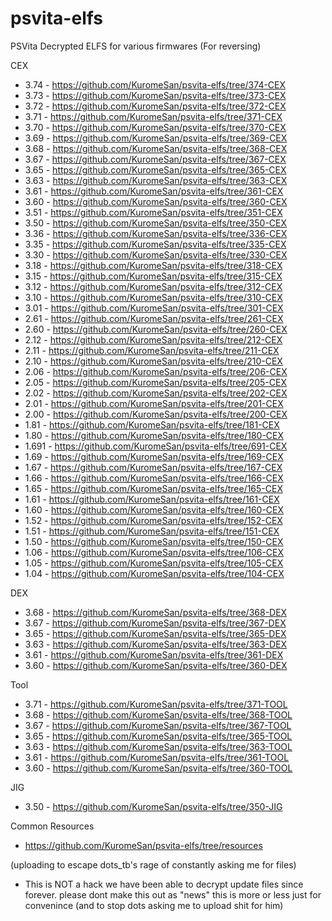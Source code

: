 # psvita-elfs
PSVita Decrypted ELFS for various firmwares (For reversing)

CEX
- 3.74 - https://github.com/KuromeSan/psvita-elfs/tree/374-CEX
- 3.73 - https://github.com/KuromeSan/psvita-elfs/tree/373-CEX
- 3.72 - https://github.com/KuromeSan/psvita-elfs/tree/372-CEX
- 3.71 - https://github.com/KuromeSan/psvita-elfs/tree/371-CEX
- 3.70 - https://github.com/KuromeSan/psvita-elfs/tree/370-CEX
- 3.69 - https://github.com/KuromeSan/psvita-elfs/tree/369-CEX
- 3.68 - https://github.com/KuromeSan/psvita-elfs/tree/368-CEX
- 3.67 - https://github.com/KuromeSan/psvita-elfs/tree/367-CEX
- 3.65 - https://github.com/KuromeSan/psvita-elfs/tree/365-CEX
- 3.63 - https://github.com/KuromeSan/psvita-elfs/tree/363-CEX
- 3.61 - https://github.com/KuromeSan/psvita-elfs/tree/361-CEX
- 3.60 - https://github.com/KuromeSan/psvita-elfs/tree/360-CEX
- 3.51 - https://github.com/KuromeSan/psvita-elfs/tree/351-CEX
- 3.50 - https://github.com/KuromeSan/psvita-elfs/tree/350-CEX
- 3.36 - https://github.com/KuromeSan/psvita-elfs/tree/336-CEX
- 3.35 - https://github.com/KuromeSan/psvita-elfs/tree/335-CEX
- 3.30 - https://github.com/KuromeSan/psvita-elfs/tree/330-CEX
- 3.18 - https://github.com/KuromeSan/psvita-elfs/tree/318-CEX
- 3.15 - https://github.com/KuromeSan/psvita-elfs/tree/315-CEX
- 3.12 - https://github.com/KuromeSan/psvita-elfs/tree/312-CEX
- 3.10 - https://github.com/KuromeSan/psvita-elfs/tree/310-CEX
- 3.01 - https://github.com/KuromeSan/psvita-elfs/tree/301-CEX
- 2.61 - https://github.com/KuromeSan/psvita-elfs/tree/261-CEX
- 2.60 - https://github.com/KuromeSan/psvita-elfs/tree/260-CEX
- 2.12 - https://github.com/KuromeSan/psvita-elfs/tree/212-CEX
- 2.11 - https://github.com/KuromeSan/psvita-elfs/tree/211-CEX
- 2.10 - https://github.com/KuromeSan/psvita-elfs/tree/210-CEX
- 2.06 - https://github.com/KuromeSan/psvita-elfs/tree/206-CEX
- 2.05 - https://github.com/KuromeSan/psvita-elfs/tree/205-CEX
- 2.02 - https://github.com/KuromeSan/psvita-elfs/tree/202-CEX
- 2.01 - https://github.com/KuromeSan/psvita-elfs/tree/201-CEX
- 2.00 - https://github.com/KuromeSan/psvita-elfs/tree/200-CEX
- 1.81 - https://github.com/KuromeSan/psvita-elfs/tree/181-CEX
- 1.80 - https://github.com/KuromeSan/psvita-elfs/tree/180-CEX
- 1.691 - https://github.com/KuromeSan/psvita-elfs/tree/691-CEX
- 1.69 - https://github.com/KuromeSan/psvita-elfs/tree/169-CEX
- 1.67 - https://github.com/KuromeSan/psvita-elfs/tree/167-CEX
- 1.66 - https://github.com/KuromeSan/psvita-elfs/tree/166-CEX
- 1.65 - https://github.com/KuromeSan/psvita-elfs/tree/165-CEX
- 1.61 - https://github.com/KuromeSan/psvita-elfs/tree/161-CEX
- 1.60 - https://github.com/KuromeSan/psvita-elfs/tree/160-CEX
- 1.52 - https://github.com/KuromeSan/psvita-elfs/tree/152-CEX
- 1.51 - https://github.com/KuromeSan/psvita-elfs/tree/151-CEX
- 1.50 - https://github.com/KuromeSan/psvita-elfs/tree/150-CEX
- 1.06 - https://github.com/KuromeSan/psvita-elfs/tree/106-CEX
- 1.05 - https://github.com/KuromeSan/psvita-elfs/tree/105-CEX
- 1.04 - https://github.com/KuromeSan/psvita-elfs/tree/104-CEX

DEX
- 3.68 - https://github.com/KuromeSan/psvita-elfs/tree/368-DEX
- 3.67 - https://github.com/KuromeSan/psvita-elfs/tree/367-DEX
- 3.65 - https://github.com/KuromeSan/psvita-elfs/tree/365-DEX
- 3.63 - https://github.com/KuromeSan/psvita-elfs/tree/363-DEX
- 3.61 - https://github.com/KuromeSan/psvita-elfs/tree/361-DEX
- 3.60 - https://github.com/KuromeSan/psvita-elfs/tree/360-DEX

Tool
- 3.71 - https://github.com/KuromeSan/psvita-elfs/tree/371-TOOL
- 3.68 - https://github.com/KuromeSan/psvita-elfs/tree/368-TOOL
- 3.67 - https://github.com/KuromeSan/psvita-elfs/tree/367-TOOL
- 3.65 - https://github.com/KuromeSan/psvita-elfs/tree/365-TOOL
- 3.63 - https://github.com/KuromeSan/psvita-elfs/tree/363-TOOL
- 3.61 - https://github.com/KuromeSan/psvita-elfs/tree/361-TOOL
- 3.60 - https://github.com/KuromeSan/psvita-elfs/tree/360-TOOL

JIG
- 3.50 - https://github.com/KuromeSan/psvita-elfs/tree/350-JIG

Common Resources
- https://github.com/KuromeSan/psvita-elfs/tree/resources

(uploading to escape dots_tb's rage of constantly asking me for files)

- This is NOT a hack we have been able to decrypt update files since forever. please dont make this out as "news" this is more or less just for convenince (and to stop dots asking me to upload shit for him)
